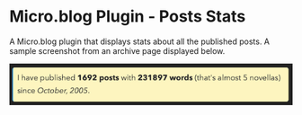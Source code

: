 # Micro.blog Plugin - Posts Stats
A Micro.blog plugin that displays stats about all the published posts. A sample screenshot from an archive page displayed below.

![Plugin Posts Stats Screenshot](https://raw.githubusercontent.com/am1t/plugin-post-stats/main/static/images/posts-stats.png)